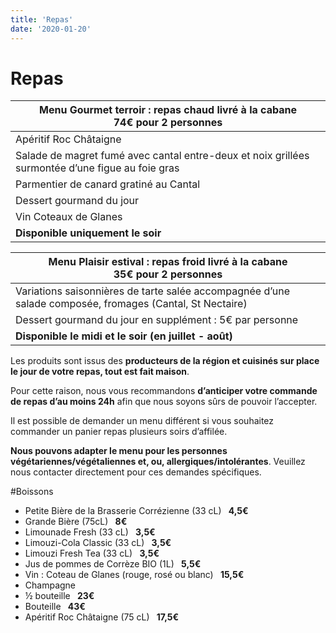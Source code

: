 ```yaml
---
title: 'Repas'
date: '2020-01-20'
---
```


# Repas

| Menu Gourmet terroir : repas chaud livré à la cabane<br> 74€ pour 2 personnes                    |
| ------------------------------------------------------------------------------------------------ |
| Apéritif Roc Châtaigne                                                                           |
| Salade de magret fumé avec cantal entre-deux et noix grillées surmontée d’une figue au foie gras |
| Parmentier de canard gratiné au Cantal                                                           |
| Dessert gourmand du jour                                                                         |
| Vin Coteaux de Glanes                                                                            |
| **Disponible uniquement le soir**                                                                |

| Menu Plaisir estival : repas froid livré à la cabane<br>35€ pour 2 personnes                                                      |
| --------------------------------------------------------------------------------------------------------------------------------- |
| Variations saisonnières de tarte salée accompagnée d’une salade composée, fromages (Cantal, St Nectaire) |
| Dessert gourmand du jour en supplément : 5€ par personne                                                                          |
| **Disponible le midi et le soir (en juillet - août)**                                                                    |                                                    |

Les produits sont issus des **producteurs de la région et cuisinés sur place le jour de votre repas, tout est fait maison**.

Pour cette raison, nous vous recommandons **d’anticiper votre commande de repas d’au moins 24h** afin que nous soyons sûrs de pouvoir l’accepter.

Il est possible de demander un menu différent si vous souhaitez commander un panier repas plusieurs soirs d’affilée.

**Nous pouvons adapter le menu pour les personnes végétariennes/végétaliennes et, ou, allergiques/intolérantes**. Veuillez nous contacter directement pour ces demandes spécifiques.

#Boissons

- Petite Bière de la Brasserie Corrézienne (33 cL) **&nbsp;** **4,5€**
- Grande Bière (75cL) **&nbsp;** **8€**
- Limounade Fresh (33 cL) **&nbsp;** **3,5€**
- Limouzi-Cola Classic (33 cL) **&nbsp;** **3,5€**
- Limouzi Fresh Tea (33 cL) **&nbsp;** **3,5€**
- Jus de pommes de Corrèze BIO (1L) **&nbsp;** **5,5€**
- Vin : Coteau de Glanes (rouge, rosé ou blanc) **&nbsp;** **15,5€**
- Champagne
- ½ bouteille **&nbsp;** **23€**
- Bouteille **&nbsp;** **43€**
- Apéritif Roc Châtaigne (75 cL) **&nbsp;** **17,5€**
